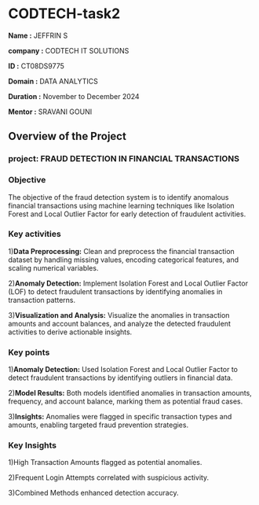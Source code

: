 # CODTECH-task2


**Name :** JEFFRIN S

**company :** CODTECH IT SOLUTIONS

**ID :** CT08DS9775

**Domain :** DATA ANALYTICS

**Duration :** November to December 2024

**Mentor :** SRAVANI GOUNI

## Overview of the Project

### project: FRAUD DETECTION IN FINANCIAL TRANSACTIONS

### Objective 
The objective of the fraud detection system is to identify anomalous financial transactions using machine learning techniques like Isolation Forest and Local Outlier Factor for early detection of fraudulent activities.

### Key activities
1)**Data Preprocessing:** Clean and preprocess the financial transaction dataset by handling missing values, encoding categorical features, and scaling numerical variables.

2)**Anomaly Detection:** Implement Isolation Forest and Local Outlier Factor (LOF) to detect fraudulent transactions by identifying anomalies in transaction patterns.

3)**Visualization and Analysis:** Visualize the anomalies in transaction amounts and account balances, and analyze the detected fraudulent activities to derive actionable insights.

### Key points
1)**Anomaly Detection:** Used Isolation Forest and Local Outlier Factor to detect fraudulent transactions by identifying outliers in financial data.

2)**Model Results:** Both models identified anomalies in transaction amounts, frequency, and account balance, marking them as potential fraud cases.

3)**Insights:** Anomalies were flagged in specific transaction types and amounts, enabling targeted fraud prevention strategies.

### Key Insights
1)High Transaction Amounts flagged as potential anomalies.

2)Frequent Login Attempts correlated with suspicious activity.

3)Combined Methods enhanced detection accuracy.
